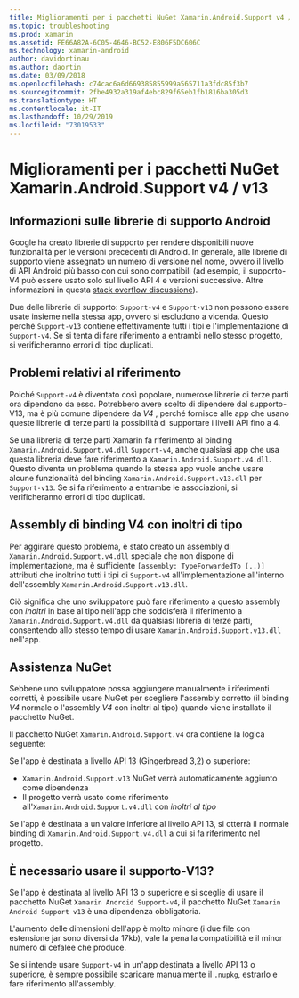 ```yaml
---
title: Miglioramenti per i pacchetti NuGet Xamarin.Android.Support v4 / v13
ms.topic: troubleshooting
ms.prod: xamarin
ms.assetid: FE66A82A-6C05-4646-BC52-E806F5DC606C
ms.technology: xamarin-android
author: davidortinau
ms.author: daortin
ms.date: 03/09/2018
ms.openlocfilehash: c74cac6a6d669385855999a565711a3fdc85f3b7
ms.sourcegitcommit: 2fbe4932a319af4ebc829f65eb1fb1816ba305d3
ms.translationtype: HT
ms.contentlocale: it-IT
ms.lasthandoff: 10/29/2019
ms.locfileid: "73019533"
---
```

# <a name="smarter-xamarin-android-support-v4--v13-nuget-packages"></a>Miglioramenti per i pacchetti NuGet Xamarin.Android.Support v4 / v13

## <a name="about-the-android-support-libraries"></a>Informazioni sulle librerie di supporto Android

Google ha creato librerie di supporto per rendere disponibili nuove funzionalità per le versioni precedenti di Android. In generale, alle librerie di supporto viene assegnato un numero di versione nel nome, ovvero il livello di API Android più basso con cui sono compatibili (ad esempio, il supporto-V4 può essere usato solo sul livello API 4 e versioni successive. Altre informazioni in questa [stack overflow discussione](https://stackoverflow.com/questions/9926403/android-support-package-compatibility-library-use-v4-or-v13)). 

Due delle librerie di supporto: `Support-v4` e `Support-v13` non possono essere usate insieme nella stessa app, ovvero si escludono a vicenda. Questo perché `Support-v13` contiene effettivamente tutti i tipi e l'implementazione di `Support-v4`. Se si tenta di fare riferimento a entrambi nello stesso progetto, si verificheranno errori di tipo duplicati.

## <a name="problems-with-referencing"></a>Problemi relativi al riferimento

Poiché `Support-v4` è diventato così popolare, numerose librerie di terze parti ora dipendono da esso. Potrebbero avere scelto di dipendere dal supporto-V13, ma è più comune dipendere da _V4_ , perché fornisce alle app che usano queste librerie di terze parti la possibilità di supportare i livelli API fino a 4.

Se una libreria di terze parti Xamarin fa riferimento al binding `Xamarin.Android.Support.v4.dll` `Support-v4`, anche qualsiasi app che usa questa libreria deve fare riferimento a `Xamarin.Android.Support.v4.dll`. Questo diventa un problema quando la stessa app vuole anche usare alcune funzionalità del binding `Xamarin.Android.Support.v13.dll` per `Support-v13`. Se si fa riferimento a entrambe le associazioni, si verificheranno errori di tipo duplicati.

## <a name="type-forwarded-v4-binding-assembly"></a>Assembly di binding V4 con inoltri di tipo

Per aggirare questo problema, è stato creato un assembly di `Xamarin.Android.Support.v4.dll` speciale che non dispone di implementazione, ma è sufficiente `[assembly: TypeForwardedTo (..)]` attributi che inoltrino tutti i tipi di `Support-v4` all'implementazione all'interno dell'assembly `Xamarin.Android.Support.v13.dll`.

Ciò significa che uno sviluppatore può fare riferimento a questo assembly con _inoltri_ in base al tipo nell'app che soddisferà il riferimento a `Xamarin.Android.Support.v4.dll` da qualsiasi libreria di terze parti, consentendo allo stesso tempo di usare `Xamarin.Android.Support.v13.dll` nell'app.

## <a name="nuget-assistance"></a>Assistenza NuGet

Sebbene uno sviluppatore possa aggiungere manualmente i riferimenti corretti, è possibile usare NuGet per scegliere l'assembly corretto (il binding _V4_ normale o l'assembly _V4_ con inoltri al tipo) quando viene installato il pacchetto NuGet.

Il pacchetto NuGet `Xamarin.Android.Support.v4` ora contiene la logica seguente:

Se l'app è destinata a livello API 13 (Gingerbread 3,2) o superiore:

* `Xamarin.Android.Support.v13` NuGet verrà automaticamente aggiunto come dipendenza
* Il progetto verrà usato come riferimento all'`Xamarin.Android.Support.v4.dll` con _inoltri al tipo_

Se l'app è destinata a un valore inferiore al livello API 13, si otterrà il normale binding di `Xamarin.Android.Support.v4.dll` a cui si fa riferimento nel progetto.

## <a name="do-i-have-to-use-support-v13"></a>È necessario usare il supporto-V13?

Se l'app è destinata al livello API 13 o superiore e si sceglie di usare il pacchetto NuGet `Xamarin Android Support-v4`, il pacchetto NuGet `Xamarin Android Support v13` è una dipendenza obbligatoria.

L'aumento delle dimensioni dell'app è molto minore (i due file con estensione jar sono diversi da 17kb), vale la pena la compatibilità e il minor numero di cefalee che produce.

Se si intende usare `Support-v4` in un'app destinata a livello API 13 o superiore, è sempre possibile scaricare manualmente il `.nupkg`, estrarlo e fare riferimento all'assembly.
